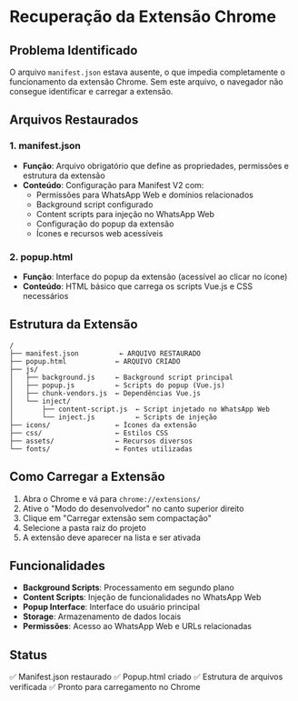 # Recuperação da Extensão Chrome

## Problema Identificado

O arquivo `manifest.json` estava ausente, o que impedia completamente o funcionamento da extensão Chrome. Sem este arquivo, o navegador não consegue identificar e carregar a extensão.

## Arquivos Restaurados

### 1. manifest.json
- **Função**: Arquivo obrigatório que define as propriedades, permissões e estrutura da extensão
- **Conteúdo**: Configuração para Manifest V2 com:
  - Permissões para WhatsApp Web e domínios relacionados
  - Background script configurado
  - Content scripts para injeção no WhatsApp Web
  - Configuração do popup da extensão
  - Ícones e recursos web acessíveis

### 2. popup.html
- **Função**: Interface do popup da extensão (acessível ao clicar no ícone)
- **Conteúdo**: HTML básico que carrega os scripts Vue.js e CSS necessários

## Estrutura da Extensão

```
/
├── manifest.json          ← ARQUIVO RESTAURADO
├── popup.html            ← ARQUIVO CRIADO
├── js/
│   ├── background.js     ← Background script principal
│   ├── popup.js          ← Scripts do popup (Vue.js)
│   ├── chunk-vendors.js  ← Dependências Vue.js
│   └── inject/
│       ├── content-script.js  ← Script injetado no WhatsApp Web
│       └── inject.js          ← Scripts de injeção
├── icons/                ← Ícones da extensão
├── css/                  ← Estilos CSS
├── assets/               ← Recursos diversos
└── fonts/                ← Fontes utilizadas
```

## Como Carregar a Extensão

1. Abra o Chrome e vá para `chrome://extensions/`
2. Ative o "Modo do desenvolvedor" no canto superior direito
3. Clique em "Carregar extensão sem compactação"
4. Selecione a pasta raiz do projeto
5. A extensão deve aparecer na lista e ser ativada

## Funcionalidades

- **Background Scripts**: Processamento em segundo plano
- **Content Scripts**: Injeção de funcionalidades no WhatsApp Web
- **Popup Interface**: Interface do usuário principal
- **Storage**: Armazenamento de dados locais
- **Permissões**: Acesso ao WhatsApp Web e URLs relacionadas

## Status

✅ Manifest.json restaurado
✅ Popup.html criado
✅ Estrutura de arquivos verificada
✅ Pronto para carregamento no Chrome